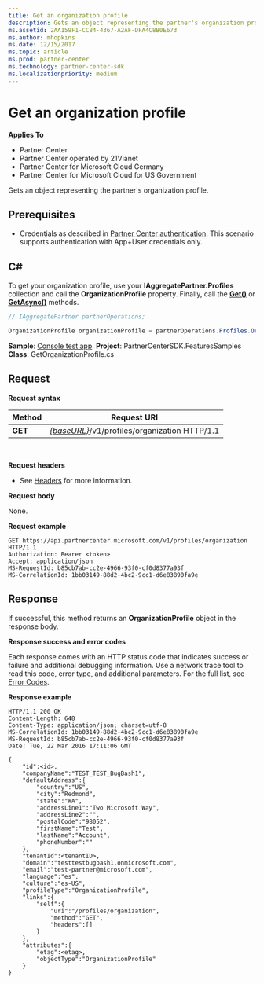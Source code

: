 ```yaml
---
title: Get an organization profile
description: Gets an object representing the partner's organization profile.
ms.assetid: 2AA159F1-CC84-4367-A2AF-DFA4C8B0E673
ms.author: mhopkins
ms.date: 12/15/2017
ms.topic: article
ms.prod: partner-center
ms.technology: partner-center-sdk
ms.localizationpriority: medium
---
```


# Get an organization profile


**Applies To**

-   Partner Center
-   Partner Center operated by 21Vianet
-   Partner Center for Microsoft Cloud Germany
-   Partner Center for Microsoft Cloud for US Government

Gets an object representing the partner's organization profile.

## <span id="Prerequisites"></span><span id="prerequisites"></span><span id="PREREQUISITES"></span>Prerequisites


-   Credentials as described in [Partner Center authentication](partner-center-authentication.md). This scenario supports authentication with App+User credentials only.

## <span id="C_"></span><span id="c_"></span>C#


To get your organization profile, use your **IAggregatePartner.Profiles** collection and call the **OrganizationProfile** property. Finally, call the [**Get()**](https://docs.microsoft.com/dotnet/api/microsoft.store.partnercenter.profiles.iorganizationprofile.get) or [**GetAsync()**](https://docs.microsoft.com/dotnet/api/microsoft.store.partnercenter.profiles.iorganizationprofile.getasync) methods.

``` csharp
// IAggregatePartner partnerOperations;

OrganizationProfile organizationProfile = partnerOperations.Profiles.OrganizationProfile.Get();
```

**Sample**: [Console test app](console-test-app.md). **Project**: PartnerCenterSDK.FeaturesSamples **Class**: GetOrganizationProfile.cs

## <span id="Request"></span><span id="request"></span><span id="REQUEST"></span>Request


**Request syntax**

| Method  | Request URI                                                                   |
|---------|-------------------------------------------------------------------------------|
| **GET** | [*{baseURL}*](partner-center-rest-urls.md)/v1/profiles/organization HTTP/1.1 |

 

**Request headers**

-   See [Headers](headers.md) for more information.

**Request body**

None.

**Request example**

```
GET https://api.partnercenter.microsoft.com/v1/profiles/organization HTTP/1.1
Authorization: Bearer <token>
Accept: application/json
MS-RequestId: b85cb7ab-cc2e-4966-93f0-cf0d8377a93f
MS-CorrelationId: 1bb03149-88d2-4bc2-9cc1-d6e83890fa9e
```

## <span id="Response"></span><span id="response"></span><span id="RESPONSE"></span>Response


If successful, this method returns an **OrganizationProfile** object in the response body.

**Response success and error codes**

Each response comes with an HTTP status code that indicates success or failure and additional debugging information. Use a network trace tool to read this code, error type, and additional parameters. For the full list, see [Error Codes](error-codes.md).

**Response example**

```http
HTTP/1.1 200 OK
Content-Length: 648
Content-Type: application/json; charset=utf-8
MS-CorrelationId: 1bb03149-88d2-4bc2-9cc1-d6e83890fa9e
MS-RequestId: b85cb7ab-cc2e-4966-93f0-cf0d8377a93f
Date: Tue, 22 Mar 2016 17:11:06 GMT

{
    "id":<id>,
    "companyName":"TEST_TEST_BugBash1",
    "defaultAddress":{
        "country":"US",
        "city":"Redmond",
        "state":"WA",
        "addressLine1":"Two Microsoft Way",
        "addressLine2":"",
        "postalCode":"98052",
        "firstName":"Test",
        "lastName":"Account",
        "phoneNumber":""
    },
    "tenantId":<tenantID>,
    "domain":"testtestbugbash1.onmicrosoft.com",
    "email":"test-partner@microsoft.com",
    "language":"es",
    "culture":"es-US",
    "profileType":"OrganizationProfile",
    "links":{
        "self":{
            "uri":"/profiles/organization",
            "method":"GET",
            "headers":[]
        }
    },
    "attributes":{
        "etag":<etag>,
        "objectType":"OrganizationProfile"
    }
}
```

 

 




